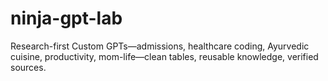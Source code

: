 # ninja-gpt-lab
Research-first Custom GPTs—admissions, healthcare coding, Ayurvedic cuisine, productivity, mom-life—clean tables, reusable knowledge, verified sources.
